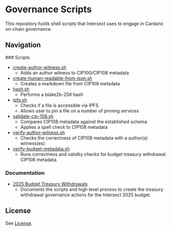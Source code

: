 # Governance Scripts

This repository holds shell scripts that Intersect uses to engage in Cardano on-chain governance.

## Navigation

### Scripts

- [create-author-witness.sh](./scripts/create-author-witness.sh)
  - Adds an author witness to CIP100/CIP108 metadata
- [create-human-readable-from-json.sh](./scripts/create-human-readable-from-json.sh)
  - Creates a markdown file from CIP108 metadata
- [hash.sh](./scripts/hash.sh)
  - Performs a blake2b-256 hash 
- [ipfs.sh](./scripts/ipfs.sh)
  - Checks if a file is accessible via IPFS
  - Allows user to pin a file on a number of pinning services 
- [validate-cip-108.sh](./scripts/ipfs.sh)
  - Compares CIP108 metadata against the established schema
  - Applies a spell check to CIP108 metadata 
- [verify-author-witness.sh](./scripts/verify-author-witness.sh)
  - Checks the correctness of CIP108 metadata with a author(s) witness(es) 
- [verify-budget-metadata.sh](./scripts/verify-budget-metadata.sh) 
  - Runs correctness and validity checks for budget treasury withdrawal CIP108 metadata. 

### Documentation

- [2025 Budget Treasury Withdrawals](./docs/2025-budget-withdrawals.md)
  - Documents the scripts and high level process to create the treasury withdrawal governance actions for the Intersect 2025 budget.

## License

See [License](./LICENSE).
